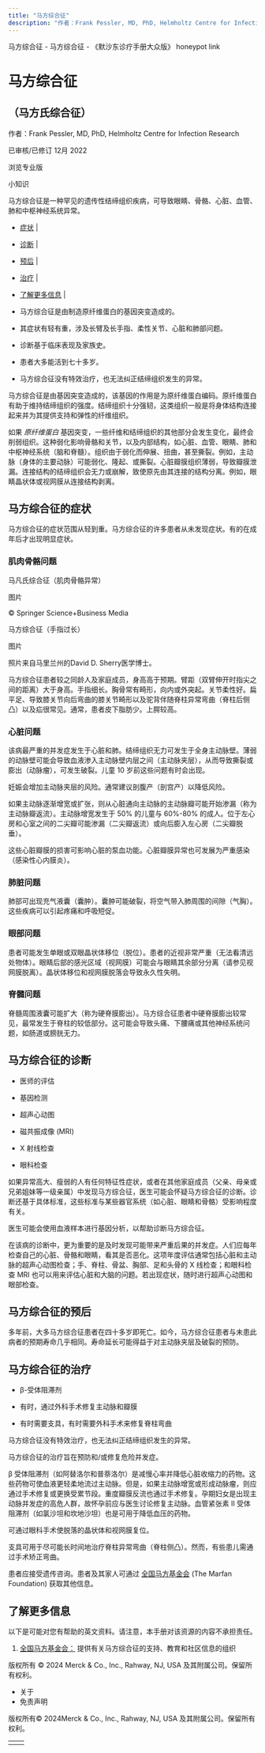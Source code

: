 ```yaml
---
title: "马方综合征"
description: "作者：Frank Pessler, MD, PhD, Helmholtz Centre for Infection Research"
---
```


﻿马方综合征 \- 马方综合征 \- 《默沙东诊疗手册大众版》 honeypot link

# 马方综合征

## （马方氏综合征）

作者：Frank Pessler, MD, PhD, Helmholtz Centre for Infection Research

已审核/已修订 12月 2022

浏览专业版

小知识

马方综合征是一种罕见的遗传性结缔组织疾病，可导致眼睛、骨骼、心脏、血管、肺和中枢神经系统异常。

- [症状](#症状_v12823429_zh) \|
- [诊断](#诊断_v12823465_zh) \|
- [预后](#预后_v821711_zh) \|
- [治疗](#治疗_v12823481_zh) \|
- [了解更多信息](#了解更多信息_v37718129_zh) \|

- 马方综合征是由制造原纤维蛋白的基因突变造成的。

- 其症状有轻有重，涉及长臂及长手指、柔性关节、心脏和肺部问题。

- 诊断基于临床表现及家族史。

- 患者大多能活到七十多岁。

- 马方综合征没有特效治疗，也无法纠正结缔组织发生的异常。


马方综合征是由基因突变造成的，该基因的作用是为原纤维蛋白编码。原纤维蛋白有助于维持结缔组织的强度。结缔组织十分强韧，这类组织一般是将身体结构连接起来并为其提供支持和弹性的纤维组织。

如果 _原纤维蛋白_ 基因突变，一些纤维和结缔组织的其他部分会发生变化，最终会削弱组织。这种弱化影响骨骼和关节，以及内部结构，如心脏、血管、眼睛、肺和中枢神经系统（脑和脊髓）。组织由于弱化而伸展、扭曲，甚至撕裂。例如，主动脉（身体的主要动脉）可能弱化、隆起、或撕裂。心脏瓣膜组织薄弱，导致瓣膜泄漏。连接结构的结缔组织会无力或崩解，致使原先由其连接的结构分离。例如，眼睛晶状体或视网膜从连接结构剥离。

## 马方综合征的症状

马方综合征的症状范围从轻到重。马方综合征的许多患者从未发现症状。有的在成年后才出现明显症状。

### 肌肉骨骼问题

马凡氏综合征（肌肉骨骼异常）



图片

© Springer Science+Business Media

马方综合征（手指过长）



图片

照片来自马里兰州的David D. Sherry医学博士。

马方综合征患者较之同龄人及家庭成员，身高高于预期。臂距（双臂伸开时指尖之间的距离）大于身高。手指细长。胸骨常有畸形，向内或外突起。关节柔性好。扁平足、导致膝关节向后弯曲的膝关节畸形以及驼背伴随脊柱异常弯曲（脊柱后侧凸）以及疝很常见。通常，患者皮下脂肪少。上腭较高。

### 心脏问题

该病最严重的并发症发生于心脏和肺。结缔组织无力可发生于全身主动脉壁。薄弱的动脉壁可能会导致血液渗入主动脉壁内层之间（主动脉夹层），从而导致撕裂或膨出（动脉瘤），可发生破裂。儿童 10 岁前这些问题有时会出现。

妊娠会增加主动脉夹层的风险。通常建议剖腹产（剖宫产）以降低风险。

如果主动脉逐渐增宽或扩张，则从心脏通向主动脉的主动脉瓣可能开始渗漏（称为主动脉瓣返流）。主动脉增宽发生于 50% 的儿童与 60%-80% 的成人。位于左心房和心室之间的二尖瓣可能渗漏（二尖瓣返流）或向后膨入左心房（二尖瓣脱垂）。

这些心脏瓣膜的损害可影响心脏的泵血功能。心脏瓣膜异常也可发展为严重感染（感染性心内膜炎）。

### 肺脏问题

肺部可出现充气液囊（囊肿）。囊肿可能破裂，将空气带入肺周围的间隙（气胸）。这些疾病可以引起疼痛和呼吸短促。

### 眼部问题

患者可能发生单眼或双眼晶状体移位（脱位）。患者的近视非常严重（无法看清远处物体）。眼睛后部的感光区域（视网膜）可能会与眼睛其余部分分离（请参见视网膜脱离）。晶状体移位和视网膜脱落会导致永久性失明。

### 脊髓问题

脊髓周围液囊可能扩大（称为硬脊膜膨出）。马方综合征患者中硬脊膜膨出较常见，最常发生于脊柱的较低部分。这可能会导致头痛、下腰痛或其他神经系统问题，如肠道或膀胱无力。

## 马方综合征的诊断

- 医师的评估

- 基因检测

- 超声心动图

- 磁共振成像 (MRI)

- X 射线检查

- 眼科检查


如果异常高大、瘦弱的人有任何特征性症状，或者在其他家庭成员（父亲、母亲或兄弟姐妹等一级亲属）中发现马方综合征，医生可能会怀疑马方综合征的诊断。诊断还基于具体标准，这些标准与某些器官系统（如心脏、眼睛和骨骼）受影响程度有关。

医生可能会使用血液样本进行基因分析，以帮助诊断马方综合征。

在该病的诊断中，更为重要的是及时发现可能带来严重后果的并发症。人们应每年检查自己的心脏、骨骼和眼睛，看其是否恶化。这项年度评估通常包括心脏和主动脉的超声心动图检查；手、脊柱、骨盆、胸部、足和头骨的 X 线检查；和眼科检查 MRI 也可以用来评估心脏和大脑的问题。若出现症状，随时进行超声心动图和眼部检查。

## 马方综合征的预后

多年前，大多马方综合征患者在四十多岁即死亡。如今，马方综合征患者与未患此病者的预期寿命几乎相同。寿命延长可能得益于对主动脉夹层及破裂的预防。

## 马方综合征的治疗

- β-受体阻滞剂

- 有时，通过外科手术修复主动脉和瓣膜

- 有时需要支具，有时需要外科手术来修复脊柱弯曲


马方综合征没有特效治疗，也无法纠正结缔组织发生的异常。

马方综合征的治疗旨在预防和/或修复危险并发症。

β 受体阻滞剂（如阿替洛尔和普萘洛尔）是减慢心率并降低心脏收缩力的药物。这些药物可使血液更轻柔地流过主动脉。但是，如果主动脉增宽或形成动脉瘤，则应通过手术修复或更换受累节段。重度瓣膜反流也通过手术修复。孕期妇女是出现主动脉并发症的高危人群，故怀孕前应与医生讨论修复主动脉。血管紧张素 II 受体阻滞剂（如氯沙坦和坎地沙坦）也是可用于降低血压的药物。

可通过眼科手术使脱落的晶状体和视网膜复位。

支具可用于尽可能长时间地治疗脊柱异常弯曲（脊柱侧凸）。然而，有些患儿需通过手术矫正弯曲。

患者应接受遗传咨询。患者及其家人可通过 [全国马方基金会](http://www.marfan.org/) (The Marfan Foundation) 获取其他信息。

## 了解更多信息

以下是可能对您有帮助的英文资料。请注意，本手册对该资源的内容不承担责任。

1. [全国马方基金会：](http://www.marfan.org/) 提供有关马方综合征的支持、教育和社区信息的组织




版权所有 © 2024
Merck & Co., Inc., Rahway, NJ, USA 及其附属公司。保留所有权利。

- 关于
- 免责声明

版权所有© 2024Merck & Co., Inc., Rahway, NJ, USA 及其附属公司。保留所有权利。

|     |     |
| --- | --- |
|  |  |